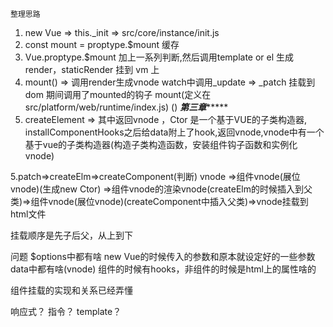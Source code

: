 
    整理思路
1. new Vue => this._init => src/core/instance/init.js
2. const mount = proptype.$mount 缓存
3. Vue.proptype.$mount 加上一系列判断,然后调用template or el 生成render，staticRender 挂到 vm 上
4. mount() => 调用render生成vnode watch中调用_update => _patch 挂载到dom 期间调用了mounted的钩子 mount(定义在 src/platform/web/runtime/index.js)
()
***********************第三章****************************
4. createElement  => 其中返回vnode ，Ctor 是一个基于VUE的子类构造器, installComponentHooks之后给data附上了hook,返回vnode,vnode中有一个基于vue的子类构造器(构造子类构造函数，安装组件钩子函数和实例化 vnode)

5.patch=>createElm=>createComponent(判断)
  vnode =>组件vnode(展位vnode)(生成new Ctor) =>组件vnode的渲染vnode(createElm的时候插入到父类)=>组件vnode(展位vnode)(createComponent中插入父类)=>vnode挂载到html文件

  挂载顺序是先子后父，从上到下





问题
$options中都有啥 new Vue的时候传入的参数和原本就设定好的一些参数
data中都有啥(vnode) 组件的时候有hooks，非组件的时候是html上的属性啥的

组件挂载的实现和关系已经弄懂

响应式？
指令？
template？
